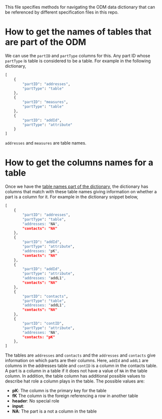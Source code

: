 This file specifies methods for navigating the ODM data dictionary that can be referenced by different specification files in this repo.

# How to get the names of tables that are part of the ODM

We can use the `partID` and `partType` columns for this. Any part ID whose `partType` is table is considered to be a table. For example in the following dictionary,

```python
[
    {
        "partID": "addresses",
        "partType": "table"
    },
    {
        "partID": "measures",
        "partType": "table"
    },
    {
        "partID": "addId",
        "partType": "attribute"
    }
]
```

`addresses` and `measures` are table names.

# How to get the columns names for a table

Once we have the [table names part of the dictionary](#how-to-get-the-columns-names-for-a-table), the dictionary has columns that match with these table names giving information on whether a part is a column for it. For example in the dictionary snippet below,

```python
[
    {
        "partID": "addresses",
        "partType": "table",
        "addresses: "NA",
        "contacts": "NA"
    },
    {
        "partID": "addId",
        "partType": "attribute",
        "addresses: "pK",
        "contacts": "NA"
    },
    {
        "partID": "addId",
        "partType": "attribute",
        "addresses: "addL1",
        "contacts": "NA"
    },
    {
        "partID": "contacts",
        "partType": "table",
        "addresses: "addL1",
        "contacts": "NA"
    },
    {
        "partID": "contID",
        "partType": "attribute",
        "addresses: "NA",
        "contacts: "pK"
    },
]
```

The tables are `addresses` and `contacts` and the `addresses` and `contacts` give information on which parts are their columns. Here, `addId` and `addL1` are columns in the addresses table and `contID` is a column in the contacts table. A part is a column in a table if it does not have a value of `NA` in the table column. In addition, the table column has additional possible values to describe hat role a column plays in the table. The possible values are:

* **pK**: The column is the primary key for the table
* **fK** The column is the foreign referencing a row in another table
* **header**: No special role
* **input**:
* **NA**: The part is a not a column in the table